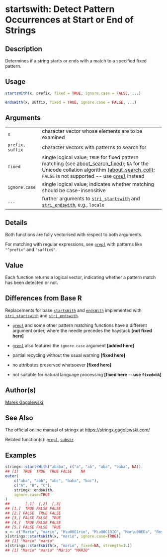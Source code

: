 # startswith: Detect Pattern Occurrences at Start or End of Strings

## Description

Determines if a string starts or ends with a match to a specified fixed pattern.

## Usage

```r
startsWith(x, prefix, fixed = TRUE, ignore.case = FALSE, ...)

endsWith(x, suffix, fixed = TRUE, ignore.case = FALSE, ...)
```

## Arguments

|                  |                                                                                                                                                                                                                                                                                                                                                                                                       |
|------------------|-------------------------------------------------------------------------------------------------------------------------------------------------------------------------------------------------------------------------------------------------------------------------------------------------------------------------------------------------------------------------------------------------------|
| `x`              | character vector whose elements are to be examined                                                                                                                                                                                                                                                                                                                                                    |
| `prefix, suffix` | character vectors with patterns to search for                                                                                                                                                                                                                                                                                                                                                         |
| `fixed`          | single logical value; `TRUE` for fixed pattern matching (see [about\_search\_fixed](https://stringi.gagolewski.com/rapi/about_search_fixed.html)); `NA` for the Unicode collation algorithm ([about\_search\_coll](https://stringi.gagolewski.com/rapi/about_search_coll.html)); `FALSE` is not supported -- use [`grepl`](https://stat.ethz.ch/R-manual/R-devel/library/base/html/grep.html) instead |
| `ignore.case`    | single logical value; indicates whether matching should be case-insensitive                                                                                                                                                                                                                                                                                                                           |
| `...`            | further arguments to [`stri_startswith`](https://stringi.gagolewski.com/rapi/stri_startsendswith.html) and [`stri_endswith`](https://stringi.gagolewski.com/rapi/stri_startsendswith.html), e.g., `locale`                                                                                                                                                                                            |

## Details

Both functions are fully vectorised with respect to both arguments.

For matching with regular expressions, see [`grepl`](https://stat.ethz.ch/R-manual/R-devel/library/base/html/grep.html) with patterns like `"^prefix"` and `"suffix$"`.

## Value

Each function returns a logical vector, indicating whether a pattern match has been detected or not.

## Differences from Base R

Replacements for base [`startsWith`](https://stat.ethz.ch/R-manual/R-devel/library/base/help/startsWith.html) and [`endsWith`](https://stat.ethz.ch/R-manual/R-devel/library/base/help/endsWith.html) implemented with [`stri_startswith`](https://stringi.gagolewski.com/rapi/stri_startsendswith.html) and [`stri_endswith`](https://stringi.gagolewski.com/rapi/stri_startsendswith.html).

-   [`grepl`](https://stat.ethz.ch/R-manual/R-devel/library/base/help/grepl.html) and some other pattern matching functions have a different argument order, where the needle precedes the haystack **\[not fixed here\]**

-   [`grepl`](https://stat.ethz.ch/R-manual/R-devel/library/base/help/grepl.html) also features the `ignore.case` argument **\[added here\]**

-   partial recycling without the usual warning **\[fixed here\]**

-   no attributes preserved whatsoever **\[fixed here\]**

-   not suitable for natural language processing **\[fixed here -- use `fixed=NA`\]**

## Author(s)

[Marek Gagolewski](https://www.gagolewski.com/)

## See Also

The official online manual of <span class="pkg">stringx</span> at <https://stringx.gagolewski.com/>

Related function(s): [`grepl`](https://stat.ethz.ch/R-manual/R-devel/library/base/html/grep.html), [`substr`](substr.md)

## Examples




```r
stringx::startsWith("ababa", c("a", "ab", "aba", "baba", NA))
## [1]  TRUE  TRUE  TRUE FALSE    NA
outer(
    c("aba", "abb", "abc", "baba", "bac"),
    c("A", "B", "C"),
    stringx::endsWith,
    ignore.case=TRUE
)
##       [,1]  [,2]  [,3]
## [1,]  TRUE FALSE FALSE
## [2,] FALSE  TRUE FALSE
## [3,] FALSE FALSE  TRUE
## [4,]  TRUE FALSE FALSE
## [5,] FALSE FALSE  TRUE
x <- c("Mario", "mario", "M\u00E1rio", "M\u00C1RIO", "Mar\u00EDa", "Rosario")
x[stringx::startsWith(x, "mario", ignore.case=TRUE)]
## [1] "Mario" "mario"
x[stringx::startsWith(x, "mario", fixed=NA, strength=1L)]
## [1] "Mario" "mario" "Mário" "MÁRIO"
```

